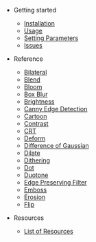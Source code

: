 - Getting started

  - [Installation](./installation.md)
  - [Usage](./usage.md)
  - [Setting Parameters](./settingParameters.md)
  - [Issues](./issues.md)

- Reference

  - [Bilateral](./bilateral.md)
  - [Blend](./blend.md)
  - [Bloom](./bloom.md)
  - [Box Blur](./boxBlur.md)
  - [Brightness](./brightness.md)
  - [Canny Edge Detection](./cannyEdgeDetection.md)
  - [Cartoon](./cartoon.md)
  - [Contrast](./contrast.md)
  - [CRT](./crt.md)
  - [Deform](./deform.md)
  - [Difference of Gaussian](./differenceOfGaussian.md)
  - [Dilate](./dilate.md)
  - [Dithering](./dithering.md)
  - [Dot](./dot.md)
  - [Duotone](./duoTone.md)
  - [Edge Preserving Filter](./edgePreservingFilter.md)
  - [Emboss](./emboss.md)
  - [Erosion](./erosion.md)
  - [Flip](./flip.md)

- Resources

  - [List of Resources](./resources.md)